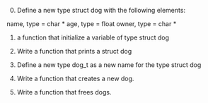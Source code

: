 0. Define a new type struct dog with the following elements:

name, type = char *
age, type = float
owner, type = char *

1. a function that initialize a variable of type struct dog

2. Write a function that prints a struct dog

3. Define a new type dog_t as a new name for the type struct dog

4. Write a function that creates a new dog.

5. Write a function that frees dogs.
